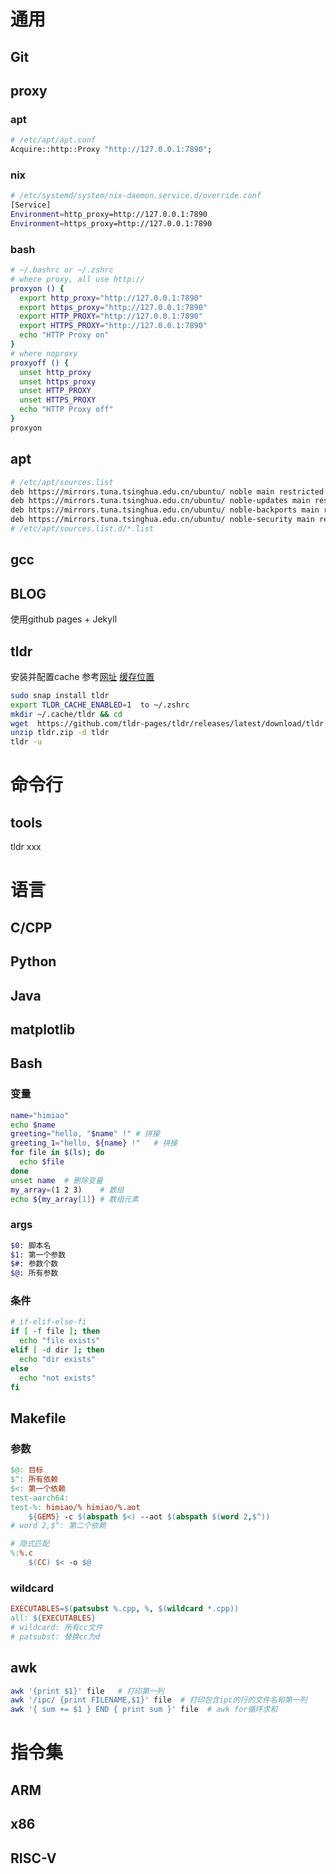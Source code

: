 # 通用

## Git

## proxy

### apt
```bash
# /etc/apt/apt.conf
Acquire::http::Proxy "http://127.0.0.1:7890";
``` 
### nix
```bash
# /etc/systemd/system/nix-daemon.service.d/override.conf
[Service]
Environment=http_proxy=http://127.0.0.1:7890
Environment=https_proxy=http://127.0.0.1:7890  
```

### bash
```bash
# ~/.bashrc or ~/.zshrc
# where proxy, all use http://
proxyon () {
  export http_proxy="http://127.0.0.1:7890"
  export https_proxy="http://127.0.0.1:7890"
  export HTTP_PROXY="http://127.0.0.1:7890"
  export HTTPS_PROXY="http://127.0.0.1:7890"
  echo "HTTP Proxy on"
}
# where noproxy
proxyoff () {
  unset http_proxy
  unset https_proxy
  unset HTTP_PROXY
  unset HTTPS_PROXY
  echo "HTTP Proxy off"
}
proxyon
```

## apt
```bash
# /etc/apt/sources.list
deb https://mirrors.tuna.tsinghua.edu.cn/ubuntu/ noble main restricted universe multiverse
deb https://mirrors.tuna.tsinghua.edu.cn/ubuntu/ noble-updates main restricted universe multiverse
deb https://mirrors.tuna.tsinghua.edu.cn/ubuntu/ noble-backports main restricted universe multiverse
deb https://mirrors.tuna.tsinghua.edu.cn/ubuntu/ noble-security main restricted universe multiverse
# /etc/apt/sources.list.d/*.list
```

## gcc

## BLOG
使用github pages + Jekyll

## tldr

安装并配置cache
参考[网址](https://github.com/tldr-pages/tldr/blob/main/CLIENT-SPECIFICATION.md#caching)
[缓存位置](https://github.com/tldr-pages/tldr-python-client/blob/main/README.md#cache-location)
```bash
sudo snap install tldr
export TLDR_CACHE_ENABLED=1  to ~/.zshrc
mkdir ~/.cache/tldr && cd
wget  https://github.com/tldr-pages/tldr/releases/latest/download/tldr.zip
unzip tldr.zip -d tldr
tldr -u
```

# 命令行

## tools
tldr xxx



# 语言

## C/CPP

## Python

## Java

## matplotlib

## Bash

### 变量
```bash
name="himiao"
echo $name
greeting="hello, "$name" !" # 拼接
greeting_1="hello, ${name} !"   # 拼接
for file in $(ls); do
  echo $file
done
unset name  # 删除变量
my_array=(1 2 3)    # 数组
echo ${my_array[1]} # 数组元素
```

### args
```bash
$0: 脚本名
$1: 第一个参数
$#: 参数个数
$@: 所有参数
```

### 条件
```bash
# if-elif-else-fi
if [ -f file ]; then
  echo "file exists"
elif [ -d dir ]; then
  echo "dir exists"
else
  echo "not exists"
fi
```

## Makefile

### 参数
```makefile
$@: 目标
$^: 所有依赖
$<: 第一个依赖
test-aarch64:
test-%: himiao/% himiao/%.aot
	${GEM5} -c $(abspath $<) --aot $(abspath $(word 2,$^))
# word 2,$^: 第二个依赖

# 隐式匹配
%:%.c
    $(CC) $< -o $@
```

### wildcard
```makefile
EXECUTABLES=$(patsubst %.cpp, %, $(wildcard *.cpp))
all: ${EXECUTABLES}
# wildcard: 所有cc文件
# patsubst: 替换cc为d
```

## awk

```bash
awk '{print $1}' file   # 打印第一列
awk '/ipc/ {print FILENAME,$1}' file  # 打印包含ipc的行的文件名和第一列
awk '{ sum += $1 } END { print sum }' file  # awk for循环求和
```

# 指令集

## ARM

## x86

## RISC-V